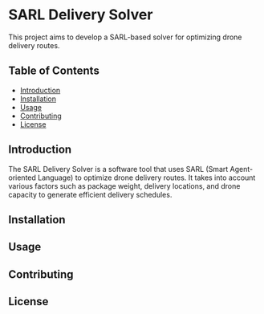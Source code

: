 # SARL Delivery Solver

This project aims to develop a SARL-based solver for optimizing drone delivery routes.

## Table of Contents
- [Introduction](#introduction)
- [Installation](#installation)
- [Usage](#usage)
- [Contributing](#contributing)
- [License](#license)

## Introduction

The SARL Delivery Solver is a software tool that uses SARL (Smart Agent-oriented Language) to optimize drone delivery routes. It takes into account various factors such as package weight, delivery locations, and drone capacity to generate efficient delivery schedules.

## Installation


## Usage


## Contributing


## License


